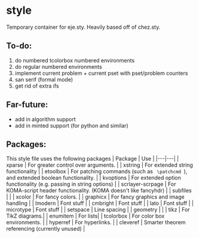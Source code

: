 # style
Temporary container for eje.sty. Heavily based off of chez.sty.

## To-do:
1. do numbered tcolorbox numbered environments
2. do regular numbered environments
3. implement current problem + current pset with pset/problem counters
3. san serif (formal mode)
4. get rid of extra ifs

## Far-future:
- add in algorithm support
- add in minted support (for python and similar)



## Packages:
This style file uses the following packages
| Package  | Use  |
|---|---|
| xparse  | For greater control over arguments.  |
| xstring |  For extended string functionality |
| etoolbox | For patching commands (such as <code> \patchcmd </code>), and extended boolean functionality.  |
| kvoptions  | For extended option functionality (e.g. passing in string options)  |
| scrlayer-scrpage  | For KOMA-script header functionality. (KOMA doesn't like fancyhdr) |
|  subfiles |   |
| xcolor | For fancy colors. |
| graphicx  | For fancy graphics and image handling  |
| lmodern  |  Font stuff |
| cmbright  | Font stuff |
| lato  |  Font stuff |
|  microtype |  Font stuff |
|  setspace | Line spacing |
|  geometry |   |
| tikz | For TikZ diagrams.|
| enumitem | For lists|
| tcolorbox | For color box environments. |
| hyperref | For hyperlinks. |
| cleveref | Smarter theorem referencing (currently unused) |
